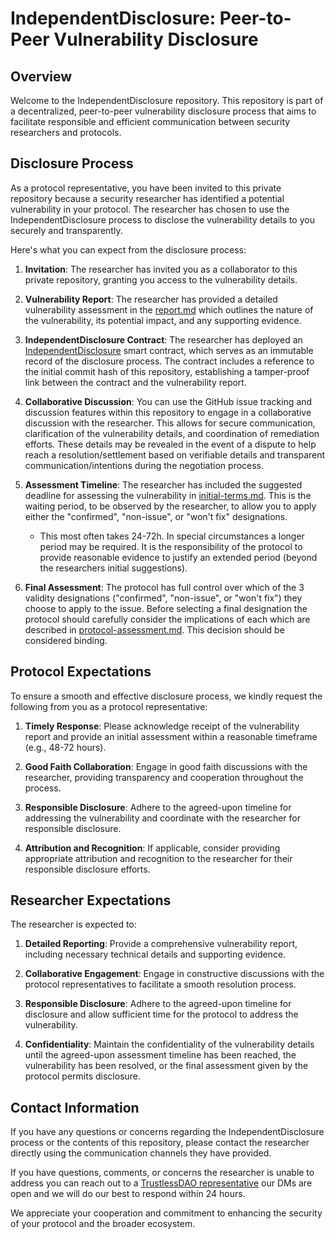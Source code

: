 # IndependentDisclosure: Peer-to-Peer Vulnerability Disclosure

## Overview
Welcome to the IndependentDisclosure repository. This repository is part of a decentralized, peer-to-peer vulnerability disclosure process that aims to facilitate responsible and efficient communication between security researchers and protocols.

## Disclosure Process
As a protocol representative, you have been invited to this private repository because a security researcher has identified a potential vulnerability in your protocol. The researcher has chosen to use the IndependentDisclosure process to disclose the vulnerability details to you securely and transparently.

Here's what you can expect from the disclosure process:

1. **Invitation**: The researcher has invited you as a collaborator to this private repository, granting you access to the vulnerability details.

2. **Vulnerability Report**: The researcher has provided a detailed vulnerability assessment in the [report.md](./report.md) which outlines the nature of the vulnerability, its potential impact, and any supporting evidence.

3. **IndependentDisclosure Contract**: The researcher has deployed an [IndependentDisclosure](https://gist.github.com/0xKorok/cb1925bd68cf919b6d18181d46dd3cce) smart contract, which serves as an immutable record of the disclosure process. The contract includes a reference to the initial commit hash of this repository, establishing a tamper-proof link between the contract and the vulnerability report.

4. **Collaborative Discussion**: You can use the GitHub issue tracking and discussion features within this repository to engage in a collaborative discussion with the researcher. This allows for secure communication, clarification of the vulnerability details, and coordination of remediation efforts. These details may be revealed in the event of a dispute to help reach a resolution/settlement based on verifiable details and transparent communication/intentions during the negotiation process.

5. **Assessment Timeline**: The researcher has included the suggested deadline for assessing the vulnerability in [initial-terms.md](./initial-terms.md). This is the waiting period, to be observed by the researcher, to allow you to apply either the "confirmed", "non-issue", or "won't fix" designations.
    * This most often takes 24-72h. In special circumstances a longer period may be required. It is the responsibility of the protocol to provide reasonable evidence to justify an extended period (beyond the researchers initial suggestions).

6. **Final Assessment**: The protocol has full control over which of the 3 validity designations ("confirmed", "non-issue", or "won't fix") they choose to apply to the issue. Before selecting a final designation the protocol should carefully consider the implications of each which are described in [protocol-assessment.md](./protocol-assessment.md). This decision should be considered binding.


## Protocol Expectations
To ensure a smooth and effective disclosure process, we kindly request the following from you as a protocol representative:

1. **Timely Response**: Please acknowledge receipt of the vulnerability report and provide an initial assessment within a reasonable timeframe (e.g., 48-72 hours).

2. **Good Faith Collaboration**: Engage in good faith discussions with the researcher, providing transparency and cooperation throughout the process.

3. **Responsible Disclosure**: Adhere to the agreed-upon timeline for addressing the vulnerability and coordinate with the researcher for responsible disclosure.

4. **Attribution and Recognition**: If applicable, consider providing appropriate attribution and recognition to the researcher for their responsible disclosure efforts.

## Researcher Expectations
The researcher is expected to:

1. **Detailed Reporting**: Provide a comprehensive vulnerability report, including necessary technical details and supporting evidence.

2. **Collaborative Engagement**: Engage in constructive discussions with the protocol representatives to facilitate a smooth resolution process.

3. **Responsible Disclosure**: Adhere to the agreed-upon timeline for disclosure and allow sufficient time for the protocol to address the vulnerability.

4. **Confidentiality**: Maintain the confidentiality of the vulnerability details until the agreed-upon assessment timeline has been reached, the vulnerability has been resolved, or the final assessment given by the protocol permits disclosure.

## Contact Information
If you have any questions or concerns regarding the IndependentDisclosure process or the contents of this repository, please contact the researcher directly using the communication channels they have provided.

If you have questions, comments, or concerns the researcher is unable to address you can reach out to a [TrustlessDAO representative](https://x.com/0xKorok) our DMs are open and we will do our best to respond within 24 hours.

We appreciate your cooperation and commitment to enhancing the security of your protocol and the broader ecosystem.